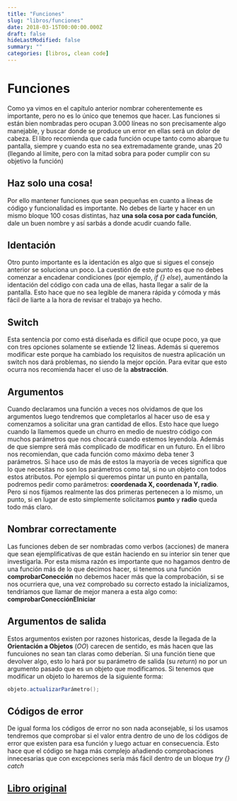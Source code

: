 ```yaml
---
title: "Funciones"
slug: "libros/funciones"
date: 2018-03-15T00:00:00.000Z
draft: false
hideLastModified: false
summary: ""
categories: [libros, clean code]
---
```


Funciones
================================================================================

  Como ya vimos en el capítulo anterior nombrar coherentemente es importante, 
  pero no es lo único que tenemos que hacer. Las funciones si están bien 
  nombradas pero ocupan 3.000 líneas no son precisamente algo manejable, y 
  buscar donde se produce un error en ellas será un dolor de cabeza. El libro
  recomienda que cada función ocupe tanto como abarque tu pantalla, siempre y
  cuando esta no sea extremadamente grande, unas 20 (llegando al límite, pero
  con la mitad sobra para poder cumplir con su objetivo la función)

Haz solo una cosa!
--------------------------------------------------------------------------------

  Por ello mantener funciones que sean pequeñas en cuanto a líneas de código y
  funcionalidad es importante. No debes de liarte y hacer en un mismo bloque 
  100 cosas distintas, haz **una sola cosa por cada función**, dale un buen 
  nombre y así sarbás a donde acudir cuando falle.

Identación
--------------------------------------------------------------------------------

  Otro punto importante es la identación es algo que si sigues el consejo 
  anterior se soluciona un poco. La cuestión de este punto es que no debes 
  comenzar a encadenar condiciones (por ejemplo, _if {} else_), aumentándo la
  identación del código con cada una de ellas, hasta llegar a salir de la 
  pantalla. Esto hace que no sea legible de manera rápida y cómoda y más 
  fácil de liarte a la hora de revisar el trabajo ya hecho.

Switch
--------------------------------------------------------------------------------

  Esta sentencia por como está diseñada es difícil que ocupe poco, ya que con 
  tres opciones solamente se extiende 12 líneas. Además si queremos modificar
  este porque ha cambiado los requisitos de nuestra aplicación un switch nos 
  dará problemas, no siendo la mejor opción. Para evitar que esto ocurra nos 
  recomienda hacer el uso de la **abstracción**.

Argumentos
--------------------------------------------------------------------------------

  Cuando declaramos una función a veces nos olvidamos de que los argumentos 
  luego tendremos que completarlos al hacer uso de esa y comenzamos a 
  solicitar una gran cantidad de ellos. Esto hace que luego cuando la 
  llamemos quede un churro en medio de nuestro código con muchos parámetros 
  que nos chocará cuando estemos leyendola. Además de que siempre será más 
  complicado de modificar en un futuro. En el libro nos recomiendan, que cada
  función como máximo deba tener 3 parámetros. Si hace uso de más de estos la
  mayoría de veces significa que lo que necesitas no son los parámetros como
  tal, si no un objeto con todos estos atributos. Por ejemplo si queremos 
  pintar un punto en pantalla, podremos pedir como parámetros: **coordenada 
  X, coordenada Y, radio**. Pero si nos fijamos realmente las dos primeras 
  pertenecen a lo mismo, un punto, si en lugar de esto simplemente 
  solicitamos **punto** y **radio** queda todo más claro.

Nombrar correctamente
--------------------------------------------------------------------------------

  Las funciones deben de ser nombradas como verbos (acciones) de manera que 
  sean ejemplificativas de que están haciendo en su interior sin tener que 
  investigarla. Por esta misma razón es importante que no hagamos dentro de 
  una función más de lo que decimos hacer, si tenemos una función 
  **comprobarConección** no debemos hacer más que la comprobación, si se nos 
  ocurriera que, una vez comprobado su correcto estado la inicializamos, 
  tendríamos que llamar de mejor manera a esta algo como: 
  **comprobarConecciónEIniciar**

Argumentos de salida
--------------------------------------------------------------------------------

  Estos argumentos existen por razones historicas, desde la llegada de la 
  **Orientación a Objetos** (_OO_) carecen de sentido, es más hacen que las 
  funcuiones no sean tan claras como deberían. Si una función tiene que 
  devolver algo, esto lo hará por su parámetro de salida (su _return_) no por
  un argumento pasado que es un objeto que modificamos. Si tenemos que 
  modificar un objeto lo haremos de la siguiente forma:

  ```Java
  objeto.actualizarParámetro();
  ```

Códigos de error
--------------------------------------------------------------------------------

  De igual forma los códigos de error no son nada aconsejable, si los usamos 
  tendremos que comprobar si el valor entra dentro de uno de los códigos de 
  error que existen para esa función y luego actuar en consecuencia. Esto 
  hace que el código se haga más complejo añadiendo comprobaciones 
  innecesarias que con excepciones sería más fácil dentro de un bloque _try 
  {} catch_

[Libro original]
--------------------------------------------------------------------------------

[Libro original]: https://leer.amazon.es/kp/embed?asin=B001GSTOAM&preview=newtab&linkCode=kpe&ref_=cm_sw_r_kb_dp_bopYAb3Y71AX3&tag=5413
